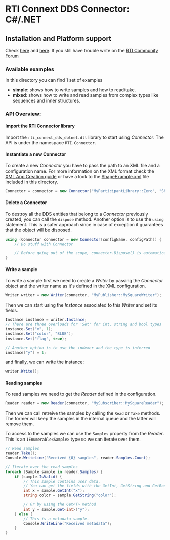 # RTI Connext DDS Connector: C#/.NET

## Installation and Platform support
Check [here](https://github.com/rticommunity/rticonnextdds-connector#getting-started-with-net) and [here](https://github.com/rticommunity/rticonnextdds-connector#platform-support).
If you still have trouble write on the [RTI Community Forum](https://community.rti.com/forums/technical-questions)

### Available examples
In this directory you can find 1 set of examples

 * **simple**: shows how to write samples and how to read/take.
 * **mixed**: shows how to write and read samples from complex types like sequences and inner structures.

### API Overview:
#### Import the RTI Connector library
Import the `rti_connext_dds_dotnet.dll` library to start using *Connector*. The API is under the namespace `RTI.Connector`.

#### Instantiate a new Connector
To create a new *Connector* you have to pass the path to an XML file and a configuration name. For more information on
the XML format check the [XML App Creation guide](https://community.rti.com/static/documentation/connext-dds/5.2.3/doc/manuals/connext_dds/xml_application_creation/RTI_ConnextDDS_CoreLibraries_XML_AppCreation_GettingStarted.pdf) or
have a look to the [ShapeExample.xml](ShapeExample.xml) file included in this directory.

```csharp
Connector = connector = new Connector("MyParticipantLibrary::Zero", "ShapeExample.xml");
```

#### Delete a Connector
To destroy all the DDS entities that belong to a *Connector* previously created, you can call the `dispose` method. Another option is to use the `using` statement. This is a safer approach since in case of exception it guarantees that the object will be disposed.

```csharp
using (Connector connector = new Connector(configName, configPath)) {
    // Do stuff with Connector

    // Before going out of the scope, connector.Dispose() is automatically called
}
```

#### Write a sample
To write a sample first we need to create a *Writer* by passing the *Connector* object and the writer name as it's defined in the XML configuration.

```csharp
Writer writer = new Writer(connector, "MyPublisher::MySquareWriter");
```

Then we can start using the *Instance* associated to this *Writer* and set its fields.

```csharp
Instance instance = writer.Instance;
// There are three overloads for 'Set' for int, string and bool types
instance.Set("x", 1);
instance.Set("color", "BLUE");
instance.Set("flag", true);

// Another option is to use the indexer and the type is inferred
instance["y"] = 1;
```

and finally, we can write the instance:

```csharp
writer.Write();
```

#### Reading samples
To read samples we need to get the *Reader* defined in the configuration.

```csharp
Reader reader = new Reader(connector, "MySubscriber::MySquareReader");
```

Then we can call retreive the samples by calling the `Read` or `Take` methods. The former will keep the samples in the internal queue and the latter will remove them.

To access to the samples we can use the `Samples` property from the *Reader*. This is an `IEnumerable<Sample>` type so we can iterate over them.

```csharp
// Read samples
reader.Take();
Console.WriteLine("Received {0} samples", reader.Samples.Count);

// Iterate over the read samples
foreach (Sample sample in reader.Samples) {
    if (sample.IsValid) {
        // This sample contains user data.
        // You can get the fields with the GetInt, GetString and GetBool methods.
        int x = sample.GetInt("x");
        string color = sample.GetString("color");

        // Or by using the Get<T> method
        int y = sample.Get<int>("y");
    } else {
        // This is a metadata sample.
        Console.WriteLine("Received metadata");
    }
}
```

